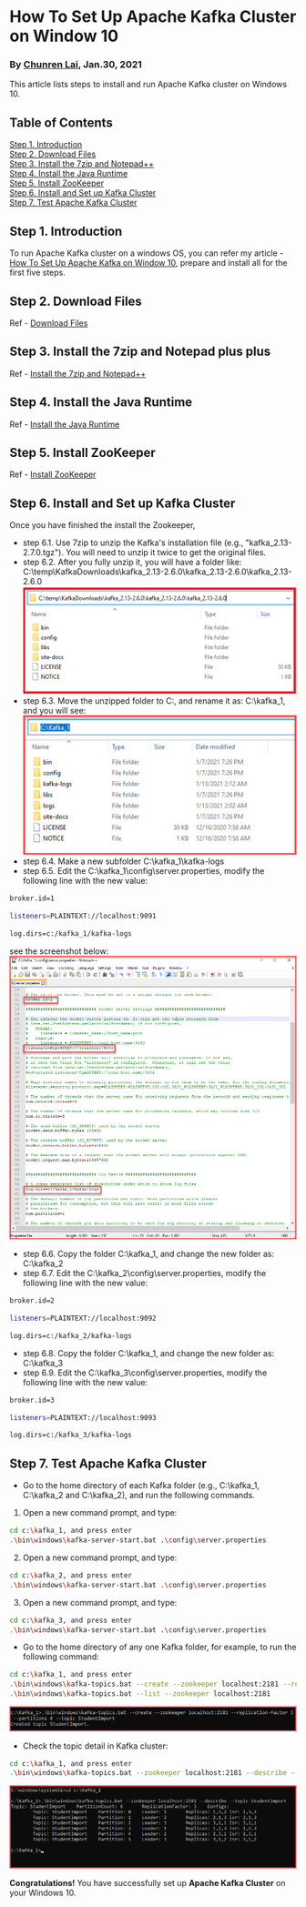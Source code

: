 # How To Set Up Apache Kafka Cluster on Window 10

### By [Chunren Lai](https://github.com/chunren), Jan.30, 2021

This article lists steps to install and run Apache Kafka cluster on Windows 10.

## Table of Contents  
[Step 1. Introduction](#Step-1-Introduction)  
[Step 2. Download Files](#Step-2-Download-Files)  
[Step 3. Install the 7zip and Notepad++](#Step-3-Install-the-7zip-and-Notepad-plus-plus)  
[Step 4. Install the Java Runtime](#Step-4-Install-the-Java-Runtime)  
[Step 5. Install ZooKeeper](#Step-5-Install-ZooKeeper)  
[Step 6. Install and Set up Kafka Cluster](#Step-6-Install-and-Set-up-Kafka-cluster)  
[Step 7. Test Apache Kafka Cluster](#Step-7-Test-Apache-Kafka-cluster)  

## Step 1. Introduction
To run Apache Kafka cluster on a windows OS, you can refer my article - [How To Set Up Apache Kafka on Window 10](https://github.com/chunren/install-kafka-on-windows), prepare and install all for the first five steps. 

## Step 2. Download Files
Ref - [Download Files](https://github.com/chunren/install-kafka-on-windows#Step-2-Download-Files)

## Step 3. Install the 7zip and Notepad plus plus
Ref - [Install the 7zip and Notepad++](https://github.com/chunren/install-kafka-on-windows#Step-3-Install-the-7zip-and-Notepad-plus-plus)

## Step 4. Install the Java Runtime
Ref - [Install the Java Runtime](https://github.com/chunren/install-kafka-on-windows#Step-4-Install-the-Java-Runtime)

## Step 5. Install ZooKeeper
Ref - [Install ZooKeeper](https://github.com/chunren/install-kafka-on-windows#Step-5-Install-ZooKeeper)

## Step 6. Install and Set up Kafka Cluster
Once you have finished the install the Zookeeper,
- step 6.1. Use 7zip to unzip the Kafka's installation file (e.g., "kafka_2.13-2.7.0.tgz"). You will need to unzip it twice to get the original files.
- step 6.2. After you fully unzip it, you will have a folder like:
C:\temp\KafkaDownloads\kafka_2.13-2.6.0\kafka_2.13-2.6.0\kafka_2.13-2.6.0
![Kafka unzip](https://raw.githubusercontent.com/chunren/markdown-src/master/raw/images/kafka_unzip_chunren_lai_2020.png)
- step 6.3. Move the unzipped folder to C:\, and rename it as: C:\kafka_1, and you will see:
    ![kafka_1](https://github.com/chunren/markdown-src/blob/master/raw/images/kafka_1_chunren_lai.jpg)
- step 6.4. Make a new subfolder C:\kafka_1\kafka-logs
- step 6.5. Edit the  C:\kafka_1\config\server.properties, modify the following line with the new value:
```sh
broker.id=1
```
```sh
listeners=PLAINTEXT://localhost:9091
```
```sh
log.dirs=c:/kafka_1/kafka-logs
```
see the screenshot below: 
![kafka_1 server settings](https://github.com/chunren/markdown-src/blob/master/raw/images/kafka_1_server_setting_chunren_lai.png)

- step 6.6. Copy the folder C:\kafka_1, and change the new folder as: C:\kafka_2
- step 6.7. Edit the  C:\kafka_2\config\server.properties, modify the following line with the new value:
```sh
broker.id=2
```
```sh
listeners=PLAINTEXT://localhost:9092
```
```sh
log.dirs=c:/kafka_2/kafka-logs
```

- step 6.8. Copy the folder C:\kafka_1, and change the new folder as: C:\kafka_3
- step 6.9. Edit the  C:\kafka_3\config\server.properties, modify the following line with the new value:
```sh
broker.id=3
```
```sh
listeners=PLAINTEXT://localhost:9093
```
```sh
log.dirs=c:/kafka_3/kafka-logs
```


## Step 7. Test Apache Kafka Cluster
- Go to the home directory of each Kafka folder (e.g., C:\kafka_1, C:\kafka_2 and C:\kafka_2), and run the following commands.
1) Open a new command prompt, and type: 
```sh 
cd c:\kafka_1, and press enter
.\bin\windows\kafka-server-start.bat .\config\server.properties
```
2) Open a new command prompt, and type: 
```sh 
cd c:\kafka_2, and press enter
.\bin\windows\kafka-server-start.bat .\config\server.properties
```
3) Open a new command prompt, and type: 
```sh 
cd c:\kafka_3, and press enter
.\bin\windows\kafka-server-start.bat .\config\server.properties
```

- Go to the home directory of any one Kafka folder, for example, to run the following command:
```sh 
cd c:\kafka_1, and press enter
.\bin\windows\kafka-topics.bat --create --zookeeper localhost:2181 --replication-factor 3 --partitions 6 --topic StudentImport
.\bin\windows\kafka-topics.bat --list --zookeeper localhost:2181 
```
![topic created](https://github.com/chunren/markdown-src/blob/master/raw/images/kafka_cluster_create_topic_chunren_lai.png)

- Check the topic detail in Kafka cluster:
```sh 
cd c:\kafka_1, and press enter
.\bin\windows\kafka-topics.bat --zookeeper localhost:2181 --describe --topic StudentImport
```
![topic details](https://github.com/chunren/markdown-src/blob/master/raw/images/kafka_cluster_topic_chunren_lai.png)

**Congratulations!** You have successfully set up **Apache Kafka Cluster** on your Windows 10.
